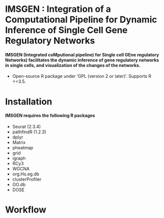 # lMSGEN : Integration of a Computational Pipeline for Dynamic Inference of Single Cell Gene Regulatory Networks 
#### lMSGEN (Integrated coMputional pipeline) for Single cell GEne regulatory Networks) facilitates the dynamic inference of gene regulatory networks in single cells, and visualization of the changes of the networks.

* Open-source R package under ‘GPL (version 2 or later)’. Supports R >=3.5.

# Installation
#### lMSGEN requires the following R packages

* Seurat (2.3.4)
* pathfindR (1.2.3)
* dplyr
* Matrix
* pheatmap
* grid
* igraph
* RCy3
* WGCNA
* org.Hs.eg.db
* clusterProfiler
* GO.db
* DOSE

# Workflow
